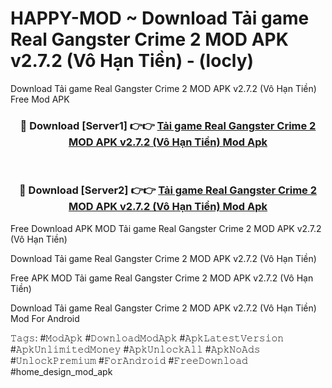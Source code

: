 # HAPPY-MOD ~ Download Tải game Real Gangster Crime 2 MOD APK v2.7.2 (Vô Hạn Tiền) - (locly)
Download Tải game Real Gangster Crime 2 MOD APK v2.7.2 (Vô Hạn Tiền) Free Mod APK

<div align="center">
<h3>🔴 Download [Server1] 👉👉 <a href="https://apk-comot.site?title=Tải_game_Real_Gangster_Crime_2_MOD_APK_v2.7.2_(Vô_Hạn_Tiền)">Tải game Real Gangster Crime 2 MOD APK v2.7.2 (Vô Hạn Tiền) Mod Apk</a></h3><br>

<h3>🔴 Download [Server2] 👉👉 <a href="https://apk-comot.site?title=Tải_game_Real_Gangster_Crime_2_MOD_APK_v2.7.2_(Vô_Hạn_Tiền)">Tải game Real Gangster Crime 2 MOD APK v2.7.2 (Vô Hạn Tiền) Mod Apk</a></h3>
</div>


Free Download APK MOD Tải game Real Gangster Crime 2 MOD APK v2.7.2 (Vô Hạn Tiền)

Download Tải game Real Gangster Crime 2 MOD APK v2.7.2 (Vô Hạn Tiền) 

Free APK MOD Tải game Real Gangster Crime 2 MOD APK v2.7.2 (Vô Hạn Tiền) 

Download Tải game Real Gangster Crime 2 MOD APK v2.7.2 (Vô Hạn Tiền) Mod For Android

𝚃𝚊𝚐𝚜: #𝙼𝚘𝚍𝙰𝚙𝚔 #𝙳𝚘𝚠𝚗𝚕𝚘𝚊𝚍𝙼𝚘𝚍𝙰𝚙𝚔 #𝙰𝚙𝚔𝙻𝚊𝚝𝚎𝚜𝚝𝚅𝚎𝚛𝚜𝚒𝚘𝚗 #𝙰𝚙𝚔𝚄𝚗𝚕𝚒𝚖𝚒𝚝𝚎𝚍𝙼𝚘𝚗𝚎𝚢 #𝙰𝚙𝚔𝚄𝚗𝚕𝚘𝚌𝚔𝙰𝚕𝚕 #𝙰𝚙𝚔𝙽𝚘𝙰𝚍𝚜 #𝚄𝚗𝚕𝚘𝚌𝚔𝙿𝚛𝚎𝚖𝚒𝚞𝚖 #𝙵𝚘𝚛𝙰𝚗𝚍𝚛𝚘𝚒𝚍 #𝙵𝚛𝚎𝚎𝙳𝚘𝚠𝚗𝚕𝚘𝚊𝚍 #home_design_mod_apk